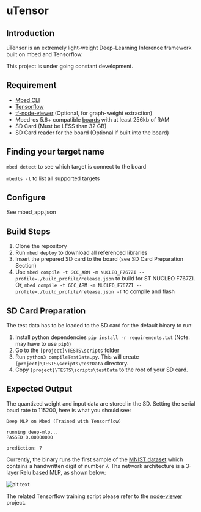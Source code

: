 # uTensor

## Introduction

  uTensor is an extremely light-weight Deep-Learning Inference framework built on mbed and Tensorflow.

  This project is under going constant development.

## Requirement

- [Mbed CLI](https://github.com/ARMmbed/mbed-cli)
- [Tensorflow](https://www.tensorflow.org/install/)
- [tf-node-viewer](https://github.com/neil-tan/tf-node-viewer) (Optional, for graph-weight extraction)
- Mbed-os 5.6+ compatible [boards](https://os.mbed.com/platforms/?mbed-os=25) with at least 256kb of RAM
- SD Card (Must be LESS than 32 GB)
- SD Card reader for the board (Optional if built into the board)

## Finding your target name

`mbed detect` to see which target is connect to the board

`mbedls -l` to list all supported targets

## Configure

See mbed_app.json

## Build Steps

1. Clone the repository
2. Run `mbed deploy` to download all referenced libraries
3. Insert the prepared SD card to the board (see SD Card Preparation Section)
4. Use `mbed compile -t GCC_ARM -m NUCLEO_F767ZI --profile=./build_profile/release.json` to build for ST NUCLEO F767ZI. Or, `mbed compile -t GCC_ARM -m NUCLEO_F767ZI --profile=./build_profile/release.json -f` to compile and flash

## SD Card Preparation
The test data has to be loaded to the SD card for the default binary to run:

1. Install python dependencies `pip install -r requirements.txt` (Note: may have to use `pip3`)
1. Go to the `[project]\TESTS\scripts` folder
1. Run `python3 compileTestData.py`. This will create `[project]\TESTS\scripts\testData` directory.
1. Copy `[project]\TESTS\scripts\testData` to the root of your SD card.

## Expected Output
The quantized weight and input data are stored in the SD. Setting the serial baud rate to 115200, here is what you should see:

```
Deep MLP on Mbed (Trained with Tensorflow)

running deep-mlp...
PASSED 0.00000000

prediction: 7
```
Currently, the binary runs the first sample of the [MNIST dataset](http://yann.lecun.com/exdb/mnist/) which contains a handwritten digit of number 7. Ths network architecture is a 3-layer Relu based MLP, as shown below:

![alt text](https://raw.githubusercontent.com/dmlc/web-data/master/mxnet/image/mlp_mnist.png "mxnet Handwritten Digit Recognition")


 The related Tensorflow training script please refer to the [node-viewer](https://github.com/neil-tan/tf-node-viewer/blob/master/deep_mlp.py) project.
